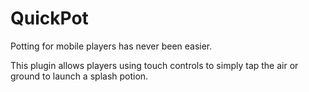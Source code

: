 # QuickPot
Potting for mobile players has never been easier.

This plugin allows players using touch controls to simply tap the air or ground to launch a splash potion.
